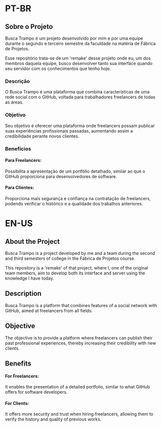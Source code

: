 # PT-BR
## Sobre o Projeto
Busca Trampo é um projeto desenvolvido por mim e por uma equipe durante o segundo e terceiro semestre da faculdade na matéria de Fábrica de Projetos.

Esse repositório trata-se de um 'remake' desse projeto onde eu, um dos membros daquela equipe, busco desenvolver tanto sua interface quando seu servidor com os conhecimentos que tenho hoje.

### Descrição
O Busca Trampo é uma plataforma que combina características de uma rede social com o GitHub, voltada para trabalhadores freelancers de todas as áreas.

### Objetivo
Seu objetivo é oferecer uma plataforma onde freelancers possam publicar suas experiências profissionais passadas, aumentando assim a credibilidade perante novos clientes.

### Benefícios
#### Para Freelancers: 
Possibilita a apresentação de um portfólio detalhado, similar ao que o GitHub proporciona para desenvolvedores de software.

#### Para Clientes: 
Proporciona mais segurança e confiança na contratação de freelancers, podendo verificar o histórico e a qualidade dos trabalhos anteriores.

# EN-US
## About the Project
Busca Trampo is a project developed by me and a team during the second and third semesters of college in the Fábrica de Projetos course.

This repository is a 'remake' of that project, where I, one of the original team members, aim to develop both its interface and server using the knowledge I have today.

## Description
Busca Trampo is a platform that combines features of a social network with GitHub, aimed at freelancers from all fields.

## Objective
The objective is to provide a platform where freelancers can publish their past professional experiences, thereby increasing their credibility with new clients.

## Benefits
#### For Freelancers: 
It enables the presentation of a detailed portfolio, similar to what GitHub offers for software developers.
#### For Clients: 
It offers more security and trust when hiring freelancers, allowing them to verify the history and quality of previous works.

